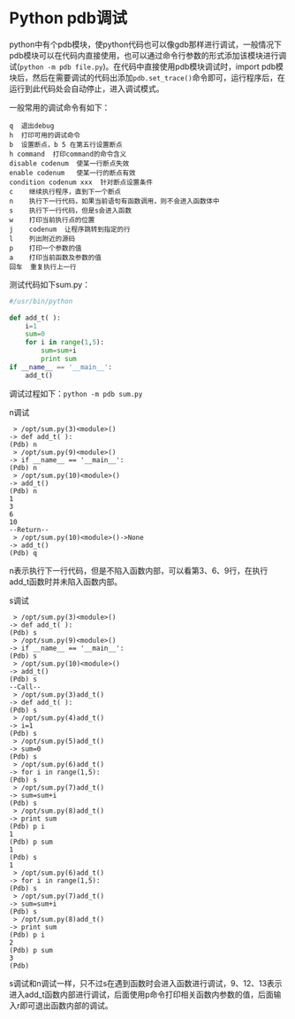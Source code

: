 ﻿# Python pdb调试

python中有个pdb模块，使python代码也可以像gdb那样进行调试，一般情况下pdb模块可以在代码内直接使用，也可以通过命令行参数的形式添加该模块进行调试(`python -m pdb file.py`)。在代码中直接使用pdb模块调试时，import pdb模块后，然后在需要调试的代码出添加`pdb.set_trace()`命令即可，运行程序后，在运行到此代码处会自动停止，进入调试模式。

一般常用的调试命令有如下：
```
q  退出debug
h  打印可用的调试命令
b  设置断点，b 5 在第五行设置断点
h command  打印command的命令含义
disable codenum  使某一行断点失效
enable codenum   使某一行的断点有效
condition codenum xxx  针对断点设置条件
c    继续执行程序，直到下一个断点
n    执行下一行代码，如果当前语句有函数调用，则不会进入函数体中
s    执行下一行代码，但是s会进入函数
w    打印当前执行点的位置
j    codenum  让程序跳转到指定的行
l    列出附近的源码
p    打印一个参数的值
a    打印当前函数及参数的值
回车  重复执行上一行
```
测试代码如下sum.py：
```python
#/usr/bin/python
 
def add_t( ):
    i=1
    sum=0
    for i in range(1,5):
        sum=sum+i
        print sum
if __name__ == '__main__':
    add_t()
```
调试过程如下：`python -m pdb sum.py`

n调试
```
 > /opt/sum.py(3)<module>()
-> def add_t( ):
(Pdb) n
 > /opt/sum.py(9)<module>()
-> if __name__ == '__main__':
(Pdb) n
 > /opt/sum.py(10)<module>()
-> add_t()
(Pdb) n
1
3
6
10
--Return--
 > /opt/sum.py(10)<module>()->None
-> add_t()
(Pdb) q
```

n表示执行下一行代码，但是不陷入函数内部，可以看第3、6、9行，在执行add_t函数时并未陷入函数内部。

s调试
```
 > /opt/sum.py(3)<module>()
-> def add_t( ):
(Pdb) s
 > /opt/sum.py(9)<module>()
-> if __name__ == '__main__':
(Pdb) s
 > /opt/sum.py(10)<module>()
-> add_t()
(Pdb) s
--Call--
 > /opt/sum.py(3)add_t()
-> def add_t( ):
(Pdb) s
 > /opt/sum.py(4)add_t()
-> i=1
(Pdb) s
 > /opt/sum.py(5)add_t()
-> sum=0
(Pdb) s
 > /opt/sum.py(6)add_t()
-> for i in range(1,5):
(Pdb) s
 > /opt/sum.py(7)add_t()
-> sum=sum+i
(Pdb) s
 > /opt/sum.py(8)add_t()
-> print sum
(Pdb) p i
1
(Pdb) p sum
1
(Pdb) s
1
 > /opt/sum.py(6)add_t()
-> for i in range(1,5):
(Pdb) s
 > /opt/sum.py(7)add_t()
-> sum=sum+i
(Pdb) s
 > /opt/sum.py(8)add_t()
-> print sum
(Pdb) p i
2
(Pdb) p sum
3
(Pdb)
```

s调试和n调试一样，只不过s在遇到函数时会进入函数进行调试，9、12、13表示进入add_t函数内部进行调试，后面使用p命令打印相关函数内参数的值，后面输入r即可退出函数内部的调试。



